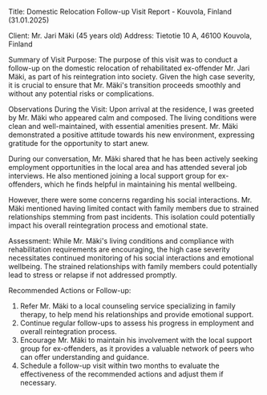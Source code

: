  Title: Domestic Relocation Follow-up Visit Report - Kouvola, Finland (31.01.2025)

Client: Mr. Jari Mäki (45 years old)
Address: Tietotie 10 A, 46100 Kouvola, Finland

Summary of Visit Purpose:
The purpose of this visit was to conduct a follow-up on the domestic relocation of rehabilitated ex-offender Mr. Jari Mäki, as part of his reintegration into society. Given the high case severity, it is crucial to ensure that Mr. Mäki's transition proceeds smoothly and without any potential risks or complications.

Observations During the Visit:
Upon arrival at the residence, I was greeted by Mr. Mäki who appeared calm and composed. The living conditions were clean and well-maintained, with essential amenities present. Mr. Mäki demonstrated a positive attitude towards his new environment, expressing gratitude for the opportunity to start anew.

During our conversation, Mr. Mäki shared that he has been actively seeking employment opportunities in the local area and has attended several job interviews. He also mentioned joining a local support group for ex-offenders, which he finds helpful in maintaining his mental wellbeing.

However, there were some concerns regarding his social interactions. Mr. Mäki mentioned having limited contact with family members due to strained relationships stemming from past incidents. This isolation could potentially impact his overall reintegration process and emotional state.

Assessment:
While Mr. Mäki's living conditions and compliance with rehabilitation requirements are encouraging, the high case severity necessitates continued monitoring of his social interactions and emotional wellbeing. The strained relationships with family members could potentially lead to stress or relapse if not addressed promptly.

Recommended Actions or Follow-up:
1. Refer Mr. Mäki to a local counseling service specializing in family therapy, to help mend his relationships and provide emotional support.
2. Continue regular follow-ups to assess his progress in employment and overall reintegration process.
3. Encourage Mr. Mäki to maintain his involvement with the local support group for ex-offenders, as it provides a valuable network of peers who can offer understanding and guidance.
4. Schedule a follow-up visit within two months to evaluate the effectiveness of the recommended actions and adjust them if necessary.